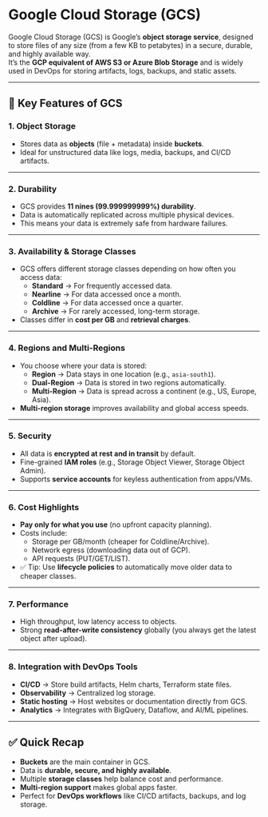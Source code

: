 # Google Cloud Storage (GCS)

Google Cloud Storage (GCS) is Google’s **object storage service**, designed to store files of any size (from a few KB to petabytes) in a secure, durable, and highly available way.  
It’s the **GCP equivalent of AWS S3 or Azure Blob Storage** and is widely used in DevOps for storing artifacts, logs, backups, and static assets.

---

## 🔹 Key Features of GCS

### 1. **Object Storage**
- Stores data as **objects** (file + metadata) inside **buckets**.  
- Ideal for unstructured data like logs, media, backups, and CI/CD artifacts.  

---

### 2. **Durability**
- GCS provides **11 nines (99.999999999%) durability**.  
- Data is automatically replicated across multiple physical devices.  
- This means your data is extremely safe from hardware failures.  

---

### 3. **Availability & Storage Classes**
- GCS offers different storage classes depending on how often you access data:  
  - **Standard** → For frequently accessed data.  
  - **Nearline** → For data accessed once a month.  
  - **Coldline** → For data accessed once a quarter.  
  - **Archive** → For rarely accessed, long-term storage.  
- Classes differ in **cost per GB** and **retrieval charges**.  

---

### 4. **Regions and Multi-Regions**
- You choose where your data is stored:  
  - **Region** → Data stays in one location (e.g., `asia-south1`).  
  - **Dual-Region** → Data is stored in two regions automatically.  
  - **Multi-Region** → Data is spread across a continent (e.g., US, Europe, Asia).  
- **Multi-region storage** improves availability and global access speeds.  

---

### 5. **Security**
- All data is **encrypted at rest and in transit** by default.  
- Fine-grained **IAM roles** (e.g., Storage Object Viewer, Storage Object Admin).  
- Supports **service accounts** for keyless authentication from apps/VMs.  

---

### 6. **Cost Highlights**
- **Pay only for what you use** (no upfront capacity planning).  
- Costs include:  
  - Storage per GB/month (cheaper for Coldline/Archive).  
  - Network egress (downloading data out of GCP).  
  - API requests (PUT/GET/LIST).  
- ✅ Tip: Use **lifecycle policies** to automatically move older data to cheaper classes.  

---

### 7. **Performance**
- High throughput, low latency access to objects.  
- Strong **read-after-write consistency** globally (you always get the latest object after upload).  

---

### 8. **Integration with DevOps Tools**
- **CI/CD** → Store build artifacts, Helm charts, Terraform state files.  
- **Observability** → Centralized log storage.  
- **Static hosting** → Host websites or documentation directly from GCS.  
- **Analytics** → Integrates with BigQuery, Dataflow, and AI/ML pipelines.  

---

## ✅ Quick Recap
- **Buckets** are the main container in GCS.  
- Data is **durable, secure, and highly available**.  
- Multiple **storage classes** help balance cost and performance.  
- **Multi-region support** makes global apps faster.  
- Perfect for **DevOps workflows** like CI/CD artifacts, backups, and log storage.  

